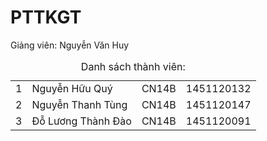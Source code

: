 # PTTKGT
Giảng viên: Nguyễn Văn Huy
 
<table>
<caption>Danh sách thành viên:</caption>
<tr><td>1</td><td>Nguyễn Hữu Quý</td><td>CN14B</td><td>1451120132</td></tr>
<tr><td>2</td><td>Nguyễn Thanh Tùng</td><td>CN14B</td><td>1451120147</td></tr>
<tr><td>3</td><td>Đỗ Lương Thành Đào</td><td>CN14B</td><td>1451120091</td></tr>
</table>
